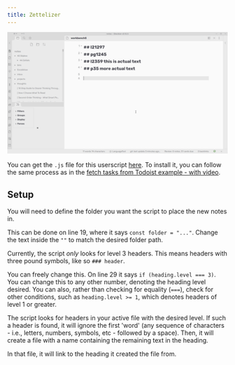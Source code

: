 ```yaml
---
title: Zettelizer
---
```


![Zettelizer Demo](../Images/zettelizer_demo.gif)

You can get the `.js` file for this userscript [here](./Attachments/zettelizer.js).
To install it, you can follow the same process as in the [fetch tasks from Todoist example - with video](./Capture_FetchTasksFromTodoist.md).

## Setup
You will need to define the folder you want the script to place the new notes in.

This can be done on line 19, where it says ``const folder = "..."``. Change the text inside the `""` to match the desired folder path.

Currently, the script _only_ looks for level 3 headers. This means headers with three pound symbols, like so ``### header``.

You can freely change this. On line 29 it says ``if (heading.level === 3)``. You can change this to any other number, denoting the heading level desired. You can also, rather than checking for equality (`===`), check for other conditions, such as `heading.level >= 1`, which denotes headers of level 1 or greater.

The script looks for headers in your active file with the desired level.
If such a header is found, it will ignore the first 'word' (any sequence of characters - i.e., letters, numbers, symbols, etc - followed by a space). Then, it will create a file with a name containing the remaining text in the heading.

In that file, it will link to the heading it created the file from.